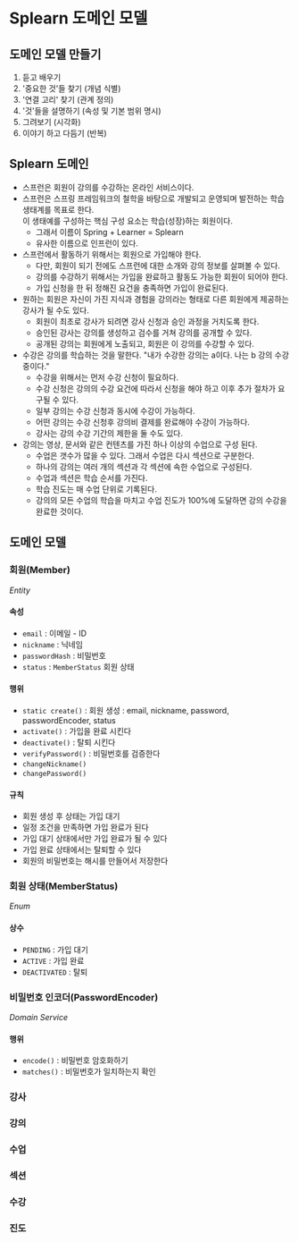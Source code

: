 # Splearn 도메인 모델

## 도메인 모델 만들기

1. 듣고 배우기
2. '중요한 것'들 찾기 (개념 식별)
3. '연결 고리' 찾기 (관계 정의)
4. '것'들을 설명하기 (속성 및 기본 범위 명시)
5. 그려보기 (시각화)
6. 이야기 하고 다듬기 (반복)

## Splearn 도메인

- 스프런은 회원이 강의를 수강하는 온라인 서비스이다.
- 스프런은 스프링 프레임워크의 철학을 바탕으로 개발되고 운영되며 발전하는 학습 생태계를 목표로 한다.  
  이 생태예를 구성하는 핵심 구성 요소는 학습(성장)하는 회원이다.
    - 그래서 이름이 Spring + Learner = Splearn
    - 유사한 이름으로 인프런이 있다.
- 스프런에서 활동하기 위해서는 회원으로 가입해야 한다.
    - 다만, 회원이 되기 전에도 스프런에 대한 소개와 강의 정보를 살펴볼 수 있다.
    - 강의를 수강하기 위해서는 가입을 완료하고 활동도 가능한 회원이 되어야 한다.
    - 가입 신청을 한 뒤 정해진 요건을 충족하면 가입이 완료된다.
- 원하는 회원은 자신이 가진 지식과 경험을 강의라는 형태로 다른 회원에게 제공하는 강사가 될 수도 있다.
    - 회원이 최초로 강사가 되려면 강사 신청과 승인 과정을 거치도록 한다.
    - 승인된 강사는 강의를 생성하고 검수를 거쳐 강의를 공개할 수 있다.
    - 공개된 강의는 회원에게 노출되고, 회원은 이 강의를 수강할 수 있다.
- 수강은 강의를 학습하는 것을 말한다. "내가 수강한 강의는 a이다. 나는 b 강의 수강중이다."
    - 수강을 위해서는 먼저 수강 신청이 필요하다.
    - 수강 신청은 강의의 수강 요건에 따라서 신청을 해야 하고 이후 추가 절차가 요구될 수 있다.
    - 일부 강의는 수강 신청과 동시에 수강이 가능하다.
    - 어떤 강의는 수강 신청후 강의비 결제를 완료해야 수강이 가능하다.
    - 강사는 강의 수강 기간의 제한을 둘 수도 있다.
- 강의는 영상, 문서와 같은 컨텐츠를 가진 하나 이상의 수업으로 구성 된다.
    - 수업은 갯수가 많을 수 있다. 그래서 수업은 다시 섹션으로 구분한다.
    - 하나의 강의는 여러 개의 섹션과 각 섹션에 속한 수업으로 구성된다.
    - 수업과 섹션은 학습 순서를 가진다.
    - 학습 진도는 매 수업 단위로 기록된다.
    - 강의의 모든 수업의 학습을 마치고 수업 진도가 100%에 도달하면 강의 수강을 완료한 것이다.

## 도메인 모델

### 회원(Member)

_Entity_

#### 속성

- `email` : 이메일 - ID
- `nickname` : 닉네임
- `passwordHash` : 비밀번호
- `status` : `MemberStatus` 회원 상태

#### 행위

- `static create()` : 회원 생성 : email, nickname, password, passwordEncoder, status
- `activate()` : 가입을 완료 시킨다
- `deactivate()` : 탈퇴 시킨다
- `verifyPassword()` : 비밀번호를 검증한다
- `changeNickname()`
- `changePassword()`

#### 규칙

- 회원 생성 후 상태는 가입 대기
- 일정 조건을 만족하면 가입 완료가 된다
- 가입 대기 상태에서만 가입 완료가 될 수 있다
- 가입 완료 상태에서는 탈퇴할 수 있다
- 회원의 비밀번호는 해시를 만들어서 저장한다

### 회원 상태(MemberStatus)

_Enum_

#### 상수

- `PENDING` : 가입 대기
- `ACTIVE` : 가입 완료
- `DEACTIVATED` : 탈퇴

### 비밀번호 인코더(PasswordEncoder)

_Domain Service_

#### 행위

- `encode()` : 비밀번호 암호화하기
- `matches()` : 비밀번호가 일치하는지 확인

### 강사

### 강의

### 수업

### 섹션

### 수강

### 진도

